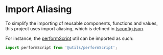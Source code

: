 # Import Aliasing
To simplify the importing of reusable components, functions and values,
this project uses import aliasing, which is defined in [tsconfig.json](../../source-code/tsconfig.json).

For instance, the [performScript](../../source-code/src/utils/performScript.ts) util can be imported as such:
```ts
import performScript from '@utils/performScript';
```
